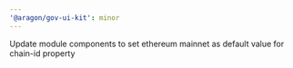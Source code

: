 ```yaml
---
'@aragon/gov-ui-kit': minor
---
```


Update module components to set ethereum mainnet as default value for chain-id property
